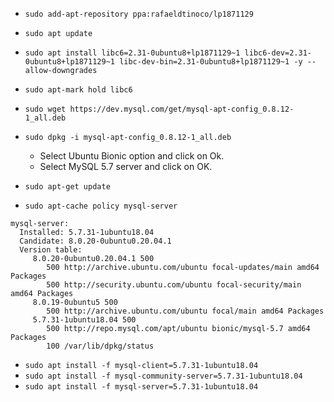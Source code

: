 * `sudo add-apt-repository ppa:rafaeldtinoco/lp1871129`
* `sudo apt update`
* `sudo apt install libc6=2.31-0ubuntu8+lp1871129~1 libc6-dev=2.31-0ubuntu8+lp1871129~1 libc-dev-bin=2.31-0ubuntu8+lp1871129~1 -y --allow-downgrades`
* `sudo apt-mark hold libc6`

* `sudo wget https://dev.mysql.com/get/mysql-apt-config_0.8.12-1_all.deb`

* `sudo dpkg -i mysql-apt-config_0.8.12-1_all.deb`
  - Select Ubuntu Bionic option and click on Ok.
  - Select MySQL 5.7 server and click on OK.

* `sudo apt-get update`
* `sudo apt-cache policy mysql-server`

```
mysql-server:
  Installed: 5.7.31-1ubuntu18.04
  Candidate: 8.0.20-0ubuntu0.20.04.1
  Version table:
     8.0.20-0ubuntu0.20.04.1 500
        500 http://archive.ubuntu.com/ubuntu focal-updates/main amd64 Packages
        500 http://security.ubuntu.com/ubuntu focal-security/main amd64 Packages
     8.0.19-0ubuntu5 500
        500 http://archive.ubuntu.com/ubuntu focal/main amd64 Packages
     5.7.31-1ubuntu18.04 500
        500 http://repo.mysql.com/apt/ubuntu bionic/mysql-5.7 amd64 Packages
        100 /var/lib/dpkg/status
```

* `sudo apt install -f mysql-client=5.7.31-1ubuntu18.04`
* `sudo apt install -f mysql-community-server=5.7.31-1ubuntu18.04`
* `sudo apt install -f mysql-server=5.7.31-1ubuntu18.04`
